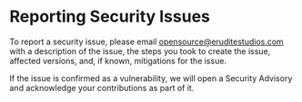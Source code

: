 # Reporting Security Issues

To report a security issue, please email [opensource@eruditestudios.com](mailto:opensource@eruditestudios.com) with a description of the issue, the steps you took to create the issue, affected versions, and, if known, mitigations for the issue.

If the issue is confirmed as a vulnerability, we will open a Security Advisory and acknowledge your contributions as part of it.
